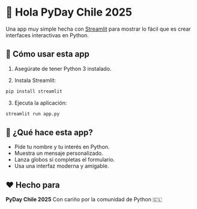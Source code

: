 

# 🐍 Hola PyDay Chile 2025

Una app muy simple hecha con [Streamlit](https://streamlit.io/) para mostrar lo fácil que es crear interfaces interactivas en Python.

## 🚀 Cómo usar esta app

1. Asegúrate de tener Python 3 instalado.

2. Instala Streamlit:

```bash
pip install streamlit
````

3. Ejecuta la aplicación:

```bash
streamlit run app.py
```

## 🎯 ¿Qué hace esta app?

* Pide tu nombre y tu interés en Python.
* Muestra un mensaje personalizado.
* Lanza globos si completas el formulario.
* Usa una interfaz moderna y amigable.

## ❤️ Hecho para

**PyDay Chile 2025**
Con cariño por la comunidad de Python 🇨🇱



